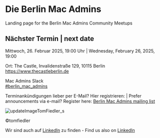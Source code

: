 # Die Berlin Mac Admins

Landing page for the Berlin Mac Admins Community Meetups

## Nächster Termin | next date

Mittwoch, 26. Februar 2025, 19:00 Uhr | Wednesday, February 26, 2025, 19:00

Ort: The Castle, Invalidenstraße 129, 10115 Berlin
https://www.thecastleberlin.de

Mac Admins Slack   
[#berlin_mac_admins](https://macadmins.slack.com/archives/CFEUHA7D0)

Terminankündigungen lieber per E-Mail? Hier registrieren: | Prefer announcements via e-mail? Register here:
[Berlin Mac Admins mailing list](https://lists.fu-berlin.de/listinfo/BerlinMacAdmins/)

![updateImageTomFiedler_s](https://user-images.githubusercontent.com/60174138/163335465-111477cf-f8fe-4213-9f29-0cbc170fdc68.jpg)

©tomfiedler


Wir sind auch auf [LinkedIn](https://www.linkedin.com/groups/8971462/) zu finden - 
Find us also on [LinkedIn](https://www.linkedin.com/groups/8971462/)

